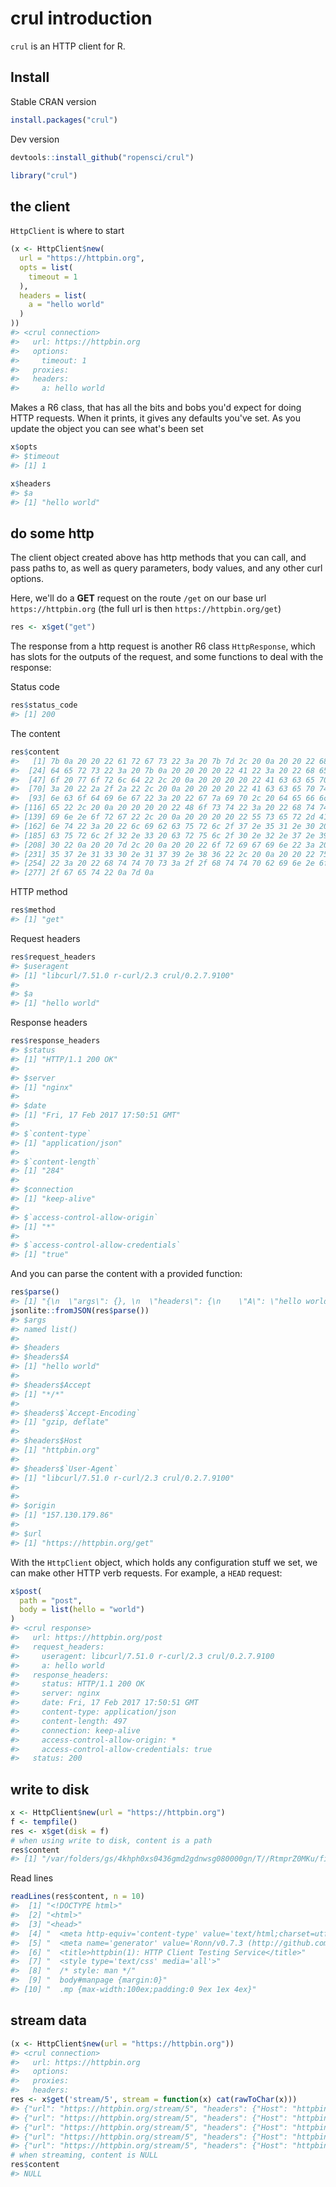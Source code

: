 <!--
%\VignetteEngine{knitr::knitr}
%\VignetteIndexEntry{crul introduction}
%\VignetteEncoding{UTF-8}
-->



crul introduction
=================

`crul` is an HTTP client for R.

## Install

Stable CRAN version


```r
install.packages("crul")
```

Dev version


```r
devtools::install_github("ropensci/crul")
```


```r
library("crul")
```

## the client

`HttpClient` is where to start


```r
(x <- HttpClient$new(
  url = "https://httpbin.org",
  opts = list(
    timeout = 1
  ),
  headers = list(
    a = "hello world"
  )
))
#> <crul connection> 
#>   url: https://httpbin.org
#>   options: 
#>     timeout: 1
#>   proxies: 
#>   headers: 
#>     a: hello world
```

Makes a R6 class, that has all the bits and bobs you'd expect for doing HTTP
requests. When it prints, it gives any defaults you've set. As you update
the object you can see what's been set


```r
x$opts
#> $timeout
#> [1] 1
```


```r
x$headers
#> $a
#> [1] "hello world"
```

## do some http

The client object created above has http methods that you can call,
and pass paths to, as well as query parameters, body values, and any other
curl options.

Here, we'll do a __GET__ request on the route `/get` on our base url
`https://httpbin.org` (the full url is then `https://httpbin.org/get`)


```r
res <- x$get("get")
```

The response from a http request is another R6 class `HttpResponse`, which
has slots for the outputs of the request, and some functions to deal with
the response:

Status code


```r
res$status_code
#> [1] 200
```

The content


```r
res$content
#>   [1] 7b 0a 20 20 22 61 72 67 73 22 3a 20 7b 7d 2c 20 0a 20 20 22 68 65 61
#>  [24] 64 65 72 73 22 3a 20 7b 0a 20 20 20 20 22 41 22 3a 20 22 68 65 6c 6c
#>  [47] 6f 20 77 6f 72 6c 64 22 2c 20 0a 20 20 20 20 22 41 63 63 65 70 74 22
#>  [70] 3a 20 22 2a 2f 2a 22 2c 20 0a 20 20 20 20 22 41 63 63 65 70 74 2d 45
#>  [93] 6e 63 6f 64 69 6e 67 22 3a 20 22 67 7a 69 70 2c 20 64 65 66 6c 61 74
#> [116] 65 22 2c 20 0a 20 20 20 20 22 48 6f 73 74 22 3a 20 22 68 74 74 70 62
#> [139] 69 6e 2e 6f 72 67 22 2c 20 0a 20 20 20 20 22 55 73 65 72 2d 41 67 65
#> [162] 6e 74 22 3a 20 22 6c 69 62 63 75 72 6c 2f 37 2e 35 31 2e 30 20 72 2d
#> [185] 63 75 72 6c 2f 32 2e 33 20 63 72 75 6c 2f 30 2e 32 2e 37 2e 39 31 30
#> [208] 30 22 0a 20 20 7d 2c 20 0a 20 20 22 6f 72 69 67 69 6e 22 3a 20 22 31
#> [231] 35 37 2e 31 33 30 2e 31 37 39 2e 38 36 22 2c 20 0a 20 20 22 75 72 6c
#> [254] 22 3a 20 22 68 74 74 70 73 3a 2f 2f 68 74 74 70 62 69 6e 2e 6f 72 67
#> [277] 2f 67 65 74 22 0a 7d 0a
```

HTTP method


```r
res$method
#> [1] "get"
```

Request headers


```r
res$request_headers
#> $useragent
#> [1] "libcurl/7.51.0 r-curl/2.3 crul/0.2.7.9100"
#> 
#> $a
#> [1] "hello world"
```

Response headers


```r
res$response_headers
#> $status
#> [1] "HTTP/1.1 200 OK"
#> 
#> $server
#> [1] "nginx"
#> 
#> $date
#> [1] "Fri, 17 Feb 2017 17:50:51 GMT"
#> 
#> $`content-type`
#> [1] "application/json"
#> 
#> $`content-length`
#> [1] "284"
#> 
#> $connection
#> [1] "keep-alive"
#> 
#> $`access-control-allow-origin`
#> [1] "*"
#> 
#> $`access-control-allow-credentials`
#> [1] "true"
```

And you can parse the content with a provided function:


```r
res$parse()
#> [1] "{\n  \"args\": {}, \n  \"headers\": {\n    \"A\": \"hello world\", \n    \"Accept\": \"*/*\", \n    \"Accept-Encoding\": \"gzip, deflate\", \n    \"Host\": \"httpbin.org\", \n    \"User-Agent\": \"libcurl/7.51.0 r-curl/2.3 crul/0.2.7.9100\"\n  }, \n  \"origin\": \"157.130.179.86\", \n  \"url\": \"https://httpbin.org/get\"\n}\n"
jsonlite::fromJSON(res$parse())
#> $args
#> named list()
#> 
#> $headers
#> $headers$A
#> [1] "hello world"
#> 
#> $headers$Accept
#> [1] "*/*"
#> 
#> $headers$`Accept-Encoding`
#> [1] "gzip, deflate"
#> 
#> $headers$Host
#> [1] "httpbin.org"
#> 
#> $headers$`User-Agent`
#> [1] "libcurl/7.51.0 r-curl/2.3 crul/0.2.7.9100"
#> 
#> 
#> $origin
#> [1] "157.130.179.86"
#> 
#> $url
#> [1] "https://httpbin.org/get"
```

With the `HttpClient` object, which holds any configuration stuff
we set, we can make other HTTP verb requests. For example, a `HEAD`
request:


```r
x$post(
  path = "post", 
  body = list(hello = "world")
)
#> <crul response> 
#>   url: https://httpbin.org/post
#>   request_headers: 
#>     useragent: libcurl/7.51.0 r-curl/2.3 crul/0.2.7.9100
#>     a: hello world
#>   response_headers: 
#>     status: HTTP/1.1 200 OK
#>     server: nginx
#>     date: Fri, 17 Feb 2017 17:50:51 GMT
#>     content-type: application/json
#>     content-length: 497
#>     connection: keep-alive
#>     access-control-allow-origin: *
#>     access-control-allow-credentials: true
#>   status: 200
```


## write to disk


```r
x <- HttpClient$new(url = "https://httpbin.org")
f <- tempfile()
res <- x$get(disk = f)
# when using write to disk, content is a path
res$content 
#> [1] "/var/folders/gs/4khph0xs0436gmd2gdnwsg080000gn/T//RtmprZ0MKu/file40da34cd0956"
```

Read lines


```r
readLines(res$content, n = 10)
#>  [1] "<!DOCTYPE html>"                                                                           
#>  [2] "<html>"                                                                                    
#>  [3] "<head>"                                                                                    
#>  [4] "  <meta http-equiv='content-type' value='text/html;charset=utf8'>"                         
#>  [5] "  <meta name='generator' value='Ronn/v0.7.3 (http://github.com/rtomayko/ronn/tree/0.7.3)'>"
#>  [6] "  <title>httpbin(1): HTTP Client Testing Service</title>"                                  
#>  [7] "  <style type='text/css' media='all'>"                                                     
#>  [8] "  /* style: man */"                                                                        
#>  [9] "  body#manpage {margin:0}"                                                                 
#> [10] "  .mp {max-width:100ex;padding:0 9ex 1ex 4ex}"
```

## stream data


```r
(x <- HttpClient$new(url = "https://httpbin.org"))
#> <crul connection> 
#>   url: https://httpbin.org
#>   options: 
#>   proxies: 
#>   headers:
res <- x$get('stream/5', stream = function(x) cat(rawToChar(x)))
#> {"url": "https://httpbin.org/stream/5", "headers": {"Host": "httpbin.org", "Accept-Encoding": "gzip, deflate", "Accept": "*/*", "User-Agent": "libcurl/7.51.0 r-curl/2.3 crul/0.2.7.9100"}, "args": {}, "id": 0, "origin": "157.130.179.86"}
#> {"url": "https://httpbin.org/stream/5", "headers": {"Host": "httpbin.org", "Accept-Encoding": "gzip, deflate", "Accept": "*/*", "User-Agent": "libcurl/7.51.0 r-curl/2.3 crul/0.2.7.9100"}, "args": {}, "id": 1, "origin": "157.130.179.86"}
#> {"url": "https://httpbin.org/stream/5", "headers": {"Host": "httpbin.org", "Accept-Encoding": "gzip, deflate", "Accept": "*/*", "User-Agent": "libcurl/7.51.0 r-curl/2.3 crul/0.2.7.9100"}, "args": {}, "id": 2, "origin": "157.130.179.86"}
#> {"url": "https://httpbin.org/stream/5", "headers": {"Host": "httpbin.org", "Accept-Encoding": "gzip, deflate", "Accept": "*/*", "User-Agent": "libcurl/7.51.0 r-curl/2.3 crul/0.2.7.9100"}, "args": {}, "id": 3, "origin": "157.130.179.86"}
#> {"url": "https://httpbin.org/stream/5", "headers": {"Host": "httpbin.org", "Accept-Encoding": "gzip, deflate", "Accept": "*/*", "User-Agent": "libcurl/7.51.0 r-curl/2.3 crul/0.2.7.9100"}, "args": {}, "id": 4, "origin": "157.130.179.86"}
# when streaming, content is NULL
res$content 
#> NULL
```
